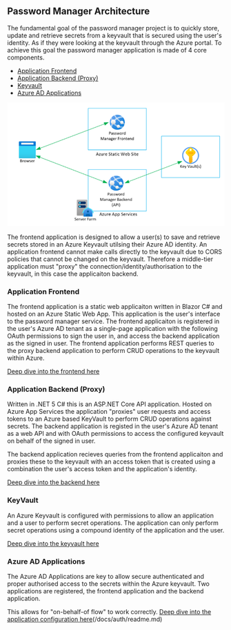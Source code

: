 ## Password Manager Architecture

The fundamental goal of the password manager project is to quickly store, update and retrieve secrets from a keyvault that is secured using the user's identity. As if they were looking at the keyvault through the Azure portal. To achieve this goal the password manager application is made of 4 core components.

* [Application Frontend](#application-frontend)
* [Application Backend (Proxy)](#Application-Backend-proxy)
* [Keyvault](#keyvault)
* [Azure AD Applications](#Azure-ad-applications)


![Passman Architecture](/docs/images/passman-architecture.png)

The frontend application is designed to allow a user(s) to save and retrieve secrets stored in an Azure Keyvault utilsing their Azure AD identity. An application frontend cannot make calls directly to the keyvault due to CORS policies that cannot be changed on the keyvault. Therefore a middle-tier application must "proxy" the connection/identity/authorisation to the keyvault, in this case the applicaiton backend. 

### Application Frontend
The frontend application is a static web applicaiton written in Blazor C# and hosted on an Azure Static Web App. This application is the user's interface to the password manager service. The frontend applicaiton is registered in the user's Azure AD tenant as a single-page application with the following OAuth permissions to sign the user in, and access the backend application as the signed in user.
The frontend application performs REST queries to the proxy backend application to perform CRUD operations to the keyvault within Azure. 

[Deep dive into the frontend here](/docs/architecture/frontend/readme.md)

### Application Backend (Proxy)
Written in .NET 5 C# this is an ASP.NET Core API application. Hosted on Azure App Services the application "proxies" user requests and access tokens to an Azure based KeyVault to perform CRUD operations against secrets. The backend application is registed in the user's Azure AD tenant as a web API and with OAuth permissions to access the configured keyvault on behalf of the signed in user. 

The backend application recieves queries from the frontend applicaiton and proxies these to the keyvault with an access token that is created using a combination the user's access token and the application's identity. 

[Deep dive into the backend here](/docs/architecture/backend/readme.md)

### KeyVault
An Azure Keyvault is configured with permissions to allow an application and a user to perform secret operations. The application can only perform secret operations using a compound identity of the application and the user.

[Deep dive into the keyvault here](/docs/architecture/backend/readme.md)

### Azure AD Applications
The Azure AD Applications are key to allow secure authenticated and proper authorised access to the secrets within the Azure keyvault. Two applications are registered, the frontend application and the backend application. 

This allows for "on-behalf-of flow" to work correctly. [Deep dive into the application configuration here](/docs/architecture/auth/readme.md)(/docs/auth/readme.md)









